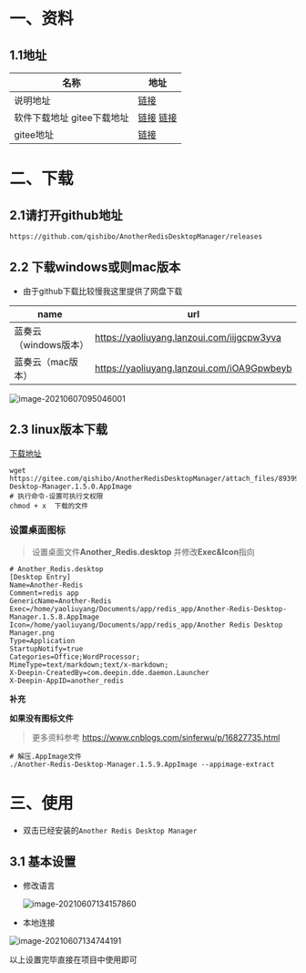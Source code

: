 # 一、资料

## 1.1地址

| 名称                         | 地址                                                         |
| ---------------------------- | ------------------------------------------------------------ |
| 说明地址                     | [链接](https://mp.weixin.qq.com/s/S05rgr5JPZSOWJmOvCIzfg)    |
| 软件下载地址   gitee下载地址 | [链接](https://github.com/qishibo/AnotherRedisDesktopManager/releases)   [链接](https://gitee.com/qishibo/AnotherRedisDesktopManager/releases) |
| gitee地址                    | [链接](https://gitee.com/qishibo/AnotherRedisDesktopManager) |

# 二、下载

## 2.1请打开github地址

```bash
https://github.com/qishibo/AnotherRedisDesktopManager/releases
```

## 2.2 下载windows或则mac版本

- 由于github下载比较慢我这里提供了网盘下载

| name                  | url                                        |
| --------------------- | ------------------------------------------ |
| 蓝奏云（windows版本） | https://yaoliuyang.lanzoui.com/iijgcpw3yva |
| 蓝奏云（mac版本）     | https://yaoliuyang.lanzoui.com/iOA9Gpwbeyb |

![image-20210607095046001](https://yaoliuyang-blog-images.oss-cn-beijing.aliyuncs.com/blogImages/image-20210607095046001.png)

## 2.3 linux版本下载

[下载地址](https://gitee.com/qishibo/AnotherRedisDesktopManager/releases)

```shell
wget https://gitee.com/qishibo/AnotherRedisDesktopManager/attach_files/893990/download/eRedis-Desktop-Manager.1.5.0.AppImage
# 执行命令-设置可执行文权限
chmod + x  下载的文件
```

### 设置桌面图标

> 设置桌面文件**Another_Redis.desktop** 并修改**Exec&Icon**指向

```shell
# Another_Redis.desktop 
[Desktop Entry]
Name=Another-Redis
Comment=redis app
GenericName=Another-Redis
Exec=/home/yaoliuyang/Documents/app/redis_app/Another-Redis-Desktop-Manager.1.5.8.AppImage
Icon=/home/yaoliuyang/Documents/app/redis_app/Another Redis Desktop Manager.png
Type=Application
StartupNotify=true
Categories=Office;WordProcessor;
MimeType=text/markdown;text/x-markdown;
X-Deepin-CreatedBy=com.deepin.dde.daemon.Launcher
X-Deepin-AppID=another_redis
```

**补充**

**如果没有图标文件**

> 更多资料参考  https://www.cnblogs.com/sinferwu/p/16827735.html

```shell
# 解压.AppImage文件
./Another-Redis-Desktop-Manager.1.5.9.AppImage --appimage-extract
```



# 三、使用

- 双击已经安装的`Another Redis Desktop Manager `

## 3.1 基本设置

- 修改语言

  ![image-20210607134157860](https://yaoliuyang-blog-images.oss-cn-beijing.aliyuncs.com/blogImages/image-20210607134157860.png)

- 本地连接

![image-20210607134744191](https://yaoliuyang-blog-images.oss-cn-beijing.aliyuncs.com/blogImages/image-20210607134744191.png)

以上设置完毕直接在项目中使用即可

